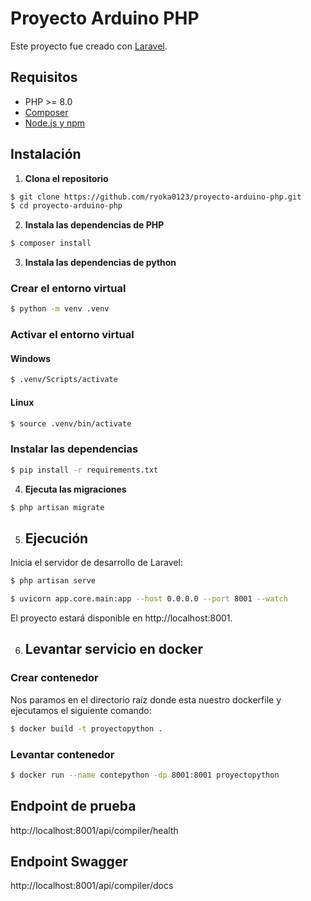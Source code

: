 # Proyecto Arduino PHP

Este proyecto fue creado con [Laravel](https://laravel.com/).

## Requisitos

- PHP >= 8.0
- [Composer](https://getcomposer.org/)
- [Node.js y npm](https://nodejs.org/)

## Instalación

1. **Clona el repositorio**

```sh
$ git clone https://github.com/ryoka0123/proyecto-arduino-php.git
$ cd proyecto-arduino-php
```

2. **Instala las dependencias de PHP**

```sh
$ composer install
```

3. **Instala las dependencias de python**

### Crear el entorno virtual
```sh
$ python -m venv .venv
```

### Activar el entorno virtual

#### Windows

```sh
$ .venv/Scripts/activate
```

#### Linux
```sh
$ source .venv/bin/activate
```

### Instalar las dependencias

```sh
$ pip install -r requirements.txt
```


4. **Ejecuta las migraciones**

```sh
$ php artisan migrate
```

5. ## Ejecución

Inicia el servidor de desarrollo de Laravel:

```sh
$ php artisan serve
```

```sh
$ uvicorn app.core.main:app --host 0.0.0.0 --port 8001 --watch
```

El proyecto estará disponible en http://localhost:8001.


6. ## Levantar servicio en docker

### Crear contenedor

Nos paramos en el directorio raíz donde esta nuestro dockerfile y ejecutamos el siguiente comando:
```sh
$ docker build -t proyectopython .
```

### Levantar contenedor
```sh
$ docker run --name contepython -dp 8001:8001 proyectopython
```


## Endpoint de prueba  

http://localhost:8001/api/compiler/health


## Endpoint Swagger

http://localhost:8001/api/compiler/docs
